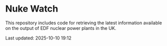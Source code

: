 # Nuke Watch

This repository includes code for retrieving the latest information available on the output of EDF nuclear power plants in the UK.

Last updated: 2025-10-10 19:12